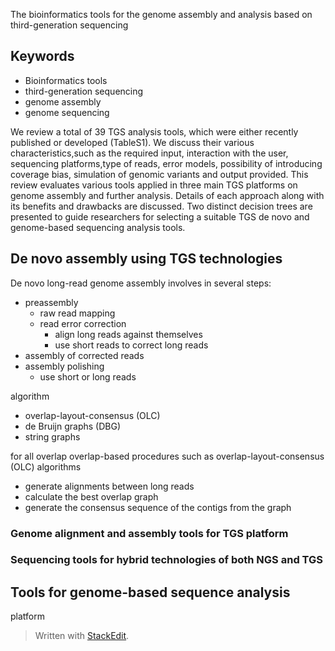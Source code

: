 The bioinformatics tools for the genome assembly and
analysis based on third-generation sequencing

## Keywords
- Bioinformatics tools
- third-generation sequencing
- genome assembly
- genome sequencing

We review a total of 39 TGS analysis tools, which were either recently published or developed (TableS1).
We discuss their various characteristics,such as the required input, interaction with the user, sequencing platforms,type of reads, error models, possibility of introducing coverage bias, simulation of genomic variants and output provided.
This review evaluates various tools applied in three main TGS platforms on genome assembly and further analysis.
Details of each approach along with its benefits and drawbacks are discussed. 
Two distinct decision trees are presented to guide researchers for selecting a suitable TGS de novo and genome-based sequencing analysis tools.
## De novo assembly using TGS technologies
De novo long-read genome assembly involves in several steps:
- preassembly
	- raw read mapping
	- read error correction
		- align long reads against themselves
		- use short reads to correct long reads 
- assembly of corrected reads
- assembly polishing
	- use short or long reads

algorithm
- overlap-layout-consensus (OLC)
- de Bruijn graphs (DBG)
- string graphs

for all overlap
overlap-based procedures such as overlap-layout-consensus (OLC) algorithms
- generate alignments between long reads
- calculate the best overlap graph
- generate the consensus sequence of the contigs from the graph
### Genome alignment and assembly tools for TGS platform
### Sequencing tools for hybrid technologies of both NGS and TGS

## Tools for genome-based sequence analysis
platform
> Written with [StackEdit](https://stackedit.io/).
<!--stackedit_data:
eyJoaXN0b3J5IjpbMTY4ODYxNjc3MywtMTU1NTUxNTM2LDE1Nj
IwNDc1NywxNTYyMDQ3NTcsODgxMjUwMzc0LC0zNjAzNjM2NTIs
LTE5ODAxNDQxNDUsOTQ1OTE3ODk5LC0xNzkyMTcxOTc0LDU2NT
kyNjM2MiwxNDI1Njc4NDUwLDc0MzYxNTkzNCwyMTIxNTQxMTM1
LDEzMzA1MTQ1MzksNDUyMDAwNjk5LDIyNDIwNTUzNyw3MzA5OT
gxMTZdfQ==
-->